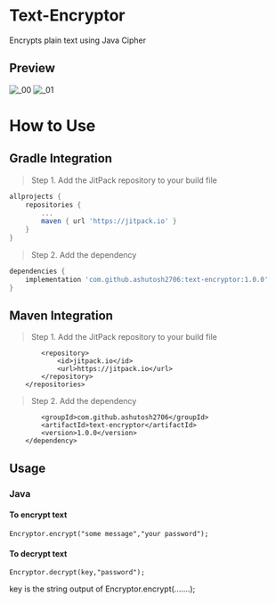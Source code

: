 # Text-Encryptor
Encrypts plain text using Java Cipher

## Preview
![_00](https://user-images.githubusercontent.com/73052393/157036032-58f825c2-bcd6-487e-ac24-08b425f0d477.jpg)
![_01](https://user-images.githubusercontent.com/73052393/157036065-7ae32108-454b-4f00-b0ee-10ff160b867f.jpg)

# How to Use 
## Gradle Integration

> Step 1. Add the JitPack repository to your build file

```gradle
allprojects {
	repositories {
		...
		maven { url 'https://jitpack.io' }
	}
}
```

> Step 2. Add the dependency

```gradle
dependencies {
	implementation 'com.github.ashutosh2706:text-encryptor:1.0.0'
}
```

## Maven Integration

> Step 1. Add the JitPack repository to your build file

```<repositories>
		<repository>
		    <id>jitpack.io</id>
		    <url>https://jitpack.io</url>
		</repository>
	</repositories>
```

> Step 2. Add the dependency

```<dependency>
	    <groupId>com.github.ashutosh2706</groupId>
	    <artifactId>text-encryptor</artifactId>
	    <version>1.0.0</version>
	</dependency>
```
## Usage

### Java


#### To encrypt text
``` 
Encryptor.encrypt("some message","your password");
```

#### To decrypt text
```
Encryptor.decrypt(key,"password");
```

key is the string output of Encryptor.encrypt(.......);



